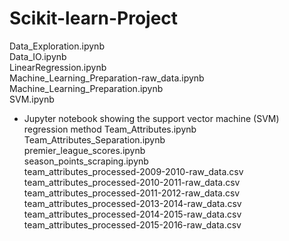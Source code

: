 # Scikit-learn-Project  

Data_Exploration.ipynb  
Data_IO.ipynb  
LinearRegression.ipynb  
Machine_Learning_Preparation-raw_data.ipynb  
Machine_Learning_Preparation.ipynb  
SVM.ipynb  
  - Jupyter notebook showing the support vector machine (SVM) regression method 
Team_Attributes.ipynb  
Team_Attributes_Separation.ipynb  
premier_league_scores.ipynb  
season_points_scraping.ipynb  
team_attributes_processed-2009-2010-raw_data.csv  
team_attributes_processed-2010-2011-raw_data.csv  
team_attributes_processed-2011-2012-raw_data.csv  
team_attributes_processed-2013-2014-raw_data.csv  
team_attributes_processed-2014-2015-raw_data.csv  
team_attributes_processed-2015-2016-raw_data.csv  
